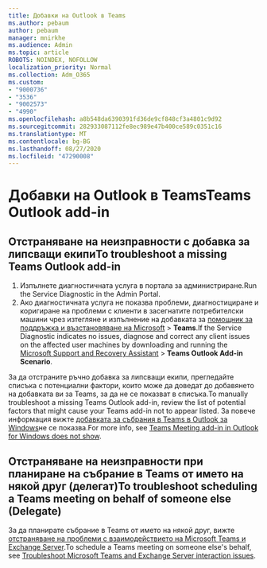```yaml
---
title: Добавки на Outlook в Teams
ms.author: pebaum
author: pebaum
manager: mnirkhe
ms.audience: Admin
ms.topic: article
ROBOTS: NOINDEX, NOFOLLOW
localization_priority: Normal
ms.collection: Adm_O365
ms.custom:
- "9000736"
- "3536"
- "9002573"
- "4990"
ms.openlocfilehash: a8b548da6390391fd36de9cf848cf3a4801c9d92
ms.sourcegitcommit: 282933087112fe8ec989e47b400ce589c0351c16
ms.translationtype: MT
ms.contentlocale: bg-BG
ms.lasthandoff: 08/27/2020
ms.locfileid: "47290008"
---
```

# <a name="teams-outlook-add-in"></a><span data-ttu-id="fec29-102">Добавки на Outlook в Teams</span><span class="sxs-lookup"><span data-stu-id="fec29-102">Teams Outlook add-in</span></span>

## <a name="to-troubleshoot-a-missing-teams-outlook-add-in"></a><span data-ttu-id="fec29-103">Отстраняване на неизправности с добавка за липсващи екипи</span><span class="sxs-lookup"><span data-stu-id="fec29-103">To troubleshoot a missing Teams Outlook add-in</span></span>

1. <span data-ttu-id="fec29-104">Изпълнете диагностичната услуга в портала за администриране.</span><span class="sxs-lookup"><span data-stu-id="fec29-104">Run the Service Diagnostic in the Admin Portal.</span></span> 
2. <span data-ttu-id="fec29-105">Ако диагностичната услуга не показва проблеми, диагностициране и коригиране на проблеми с клиенти в засегнатите потребителски машини чрез изтегляне и изпълнение на добавката за [помощник за поддръжка и възстановяване на Microsoft](https://aka.ms/SaRA-TeamsAddInScenario)  >  **Teams**.</span><span class="sxs-lookup"><span data-stu-id="fec29-105">If the Service Diagnostic indicates no issues, diagnose and correct any client issues on the affected user machines  by downloading and running the [Microsoft Support and Recovery Assistant](https://aka.ms/SaRA-TeamsAddInScenario) > **Teams Outlook Add-in Scenario**.</span></span>

<span data-ttu-id="fec29-106">За да отстраните ръчно добавка за липсващи екипи, прегледайте списъка с потенциални фактори, които може да доведат до добавянето на добавката ви за Teams, за да не се показват в списъка.</span><span class="sxs-lookup"><span data-stu-id="fec29-106">To manually troubleshoot a missing Teams Outlook add-in, review the list of potential factors that might cause your Teams add-in not to appear listed.</span></span> <span data-ttu-id="fec29-107">За повече информация вижте [добавката за събрания в Teams в Outlook за Windows](https://docs.microsoft.com/microsoftteams/teams-add-in-for-outlook#teams-meeting-add-in-in-outlook-for-windows-does-not-show)не се показва.</span><span class="sxs-lookup"><span data-stu-id="fec29-107">For more info, see [Teams Meeting add-in in Outlook for Windows does not show](https://docs.microsoft.com/microsoftteams/teams-add-in-for-outlook#teams-meeting-add-in-in-outlook-for-windows-does-not-show).</span></span>

## <a name="to-troubleshoot-scheduling-a-teams-meeting-on-behalf-of-someone-else-delegate"></a><span data-ttu-id="fec29-108">Отстраняване на неизправности при планиране на събрание в Teams от името на някой друг (делегат)</span><span class="sxs-lookup"><span data-stu-id="fec29-108">To troubleshoot scheduling a Teams meeting on behalf of someone else (Delegate)</span></span>

<span data-ttu-id="fec29-109">За да планирате събрание в Teams от името на някой друг, вижте [отстраняване на проблеми с взаимодействието на Microsoft Teams и Exchange Server](https://docs.microsoft.com/microsoftteams/troubleshoot/known-issues/teams-exchange-interaction-issue).</span><span class="sxs-lookup"><span data-stu-id="fec29-109">To schedule a Teams meeting on someone else's behalf, see [Troubleshoot Microsoft Teams and Exchange Server interaction issues](https://docs.microsoft.com/microsoftteams/troubleshoot/known-issues/teams-exchange-interaction-issue).</span></span>

